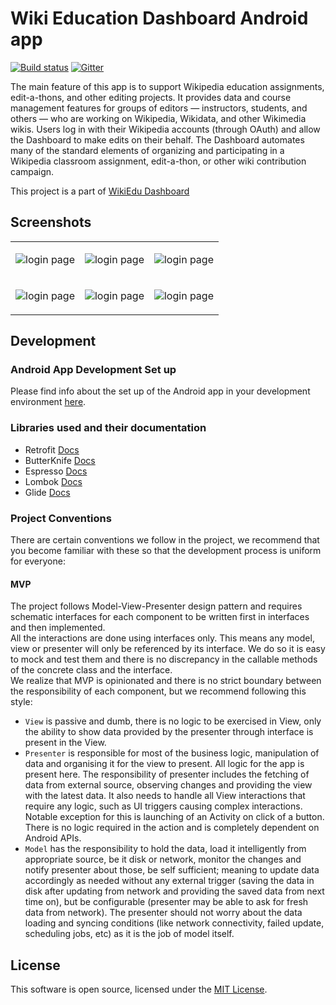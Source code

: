 # Wiki Education Dashboard Android app

[![Build status](https://api.travis-ci.org/ujjwalagrawal17/apps-android-wikiedudashboard.svg)](https://travis-ci.org/ujjwalagrawal17/apps-android-wikiedudashboard) 
[![Gitter](https://badges.gitter.im/Wiki-Education-Foundation/wikiedu-dashboard-android.svg)](https://gitter.im/Wiki-Education-Foundation/wikiedu-dashboard-android?utm_source=badge&utm_medium=badge&utm_campaign=pr-badge)

The main feature of this app is to support Wikipedia education assignments, edit-a-thons, and other editing projects. It provides data and course management features for groups of editors — instructors, students, and others — who are working on Wikipedia, Wikidata, and other Wikimedia wikis. Users log in with their Wikipedia accounts (through OAuth) and allow the Dashboard to make edits on their behalf. The Dashboard automates many of the standard elements of organizing and participating in a Wikipedia classroom assignment, edit-a-thon, or other wiki contribution campaign. 

This project is a part of [WikiEdu Dashboard]( https://github.com/WikiEducationFoundation/WikiEduDashboard)

<h2>Screenshots </h2>

<table>
<tr>
<td>

![login page](https://github.com/ujjwalagrawal17/apps-android-wikiedudashboard/blob/master/screenshots/6.jpeg)

</td>
<td>


![login page](https://github.com/ujjwalagrawal17/apps-android-wikiedudashboard/blob/master/screenshots/4.jpeg)

</td>
<td>

![login page](https://github.com/ujjwalagrawal17/apps-android-wikiedudashboard/blob/master/screenshots/1.jpeg)

</td>
</tr>
<tr>
<td>

![login page](https://github.com/ujjwalagrawal17/apps-android-wikiedudashboard/blob/master/screenshots/3.jpeg)

</td>
<td>


![login page](https://github.com/ujjwalagrawal17/apps-android-wikiedudashboard/blob/master/screenshots/2.jpeg)

</td>
<td>

![login page](https://github.com/ujjwalagrawal17/apps-android-wikiedudashboard/blob/master/screenshots/5.jpeg)

</td>
</tr>


</table>

## Development

### Android App Development Set up

Please find info about the set up of the Android app in your development environment [here](docs/Android_App_Setup.md).

### Libraries used and their documentation

- Retrofit [Docs](http://square.github.io/retrofit/2.x/retrofit/)
- ButterKnife [Docs](http://jakewharton.github.io/butterknife/javadoc/)
- Espresso [Docs](https://google.github.io/android-testing-support-library/docs/espresso/)
- Lombok [Docs](https://projectlombok.org/)
- Glide [Docs](https://github.com/bumptech/glide)

### Project Conventions

There are certain conventions we follow in the project, we recommend that you become familiar with these so that the development process is uniform for everyone:

#### MVP

The project follows Model-View-Presenter design pattern and requires schematic interfaces for each component to be written first in interfaces and then implemented.   
All the interactions are done using interfaces only. This means any model, view or presenter will only be referenced by its interface. We do so it is easy to mock and test them and there is no discrepancy in the callable methods of the concrete class and the interface.  
We realize that MVP is opinionated and there is no strict boundary between the responsibility of each component, but we recommend following this style:
- `View` is passive and dumb, there is no logic to be exercised in View, only the ability to show data provided by the presenter through interface is present in the View. 
- `Presenter` is responsible for most of the business logic, manipulation of data and organising it for the view to present. All logic for the app is present here. The responsibility of presenter includes the fetching of data from external source, observing changes and providing the view with the latest data. It also needs to handle all View interactions that require any logic, such as UI triggers causing complex interactions. Notable exception for this is launching of an Activity on click of a button. There is no logic required in the action and is completely dependent on Android APIs. 
- `Model` has the responsibility to hold the data, load it intelligently from appropriate source, be it disk or network, monitor the changes and notify presenter about those, be self sufficient; meaning to update data accordingly as needed without any external trigger (saving the data in disk after updating from network and providing the saved data from next time on), but be configurable (presenter may be able to ask for fresh data from network). The presenter should not worry about the data loading and syncing conditions (like network connectivity, failed update, scheduling jobs, etc) as it is the job of model itself.

<h2> License </h2>

This software is open source, licensed under the [MIT License][1].

[1]: https://opensource.org/licenses/MIT

